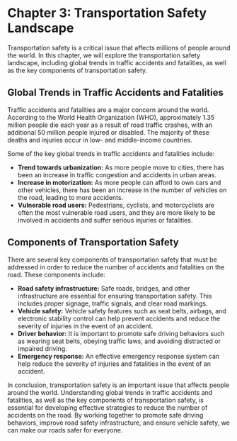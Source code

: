 Chapter 3: Transportation Safety Landscape
==========================================

Transportation safety is a critical issue that affects millions of people around the world. In this chapter, we will explore the transportation safety landscape, including global trends in traffic accidents and fatalities, as well as the key components of transportation safety.

Global Trends in Traffic Accidents and Fatalities
-------------------------------------------------

Traffic accidents and fatalities are a major concern around the world. According to the World Health Organization (WHO), approximately 1.35 million people die each year as a result of road traffic crashes, with an additional 50 million people injured or disabled. The majority of these deaths and injuries occur in low- and middle-income countries.

Some of the key global trends in traffic accidents and fatalities include:

* **Trend towards urbanization:** As more people move to cities, there has been an increase in traffic congestion and accidents in urban areas.
* **Increase in motorization:** As more people can afford to own cars and other vehicles, there has been an increase in the number of vehicles on the road, leading to more accidents.
* **Vulnerable road users:** Pedestrians, cyclists, and motorcyclists are often the most vulnerable road users, and they are more likely to be involved in accidents and suffer serious injuries or fatalities.

Components of Transportation Safety
-----------------------------------

There are several key components of transportation safety that must be addressed in order to reduce the number of accidents and fatalities on the road. These components include:

* **Road safety infrastructure:** Safe roads, bridges, and other infrastructure are essential for ensuring transportation safety. This includes proper signage, traffic signals, and clear road markings.
* **Vehicle safety:** Vehicle safety features such as seat belts, airbags, and electronic stability control can help prevent accidents and reduce the severity of injuries in the event of an accident.
* **Driver behavior:** It is important to promote safe driving behaviors such as wearing seat belts, obeying traffic laws, and avoiding distracted or impaired driving.
* **Emergency response:** An effective emergency response system can help reduce the severity of injuries and fatalities in the event of an accident.

In conclusion, transportation safety is an important issue that affects people around the world. Understanding global trends in traffic accidents and fatalities, as well as the key components of transportation safety, is essential for developing effective strategies to reduce the number of accidents on the road. By working together to promote safe driving behaviors, improve road safety infrastructure, and ensure vehicle safety, we can make our roads safer for everyone.
